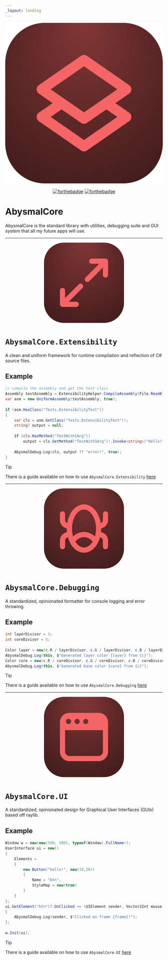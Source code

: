 ```yaml
---
_layout: landing
---
```


<div align="center">
  <img width="512" height="512" alt="AbysmalCore Icon" src="https://github.com/Dismalitie/AbysmalCore/blob/master/images/abysmalcore.png?raw=true" />

  [![forthebadge](https://forthebadge.com/images/badges/made-with-c-sharp.svg)](https://forthebadge.com)
  [![forthebadge](https://forthebadge.com/images/badges/open-source.svg)](https://forthebadge.com)
</div>

# AbysmalCore

AbysmalCore is the standard library with utilities, debugging suite and GUI system that all my future apps will use.

---

<div align="center">
  <img width="256" height="256" alt="AbysmalCore.Extensibility" src="https://github.com/Dismalitie/AbysmalCore/blob/master/images/extensibility.png?raw=true" />
</div>

# `AbysmalCore.Extensibility`

A clean and uniform framework for runtime compilation and reflection of C# source files.

## Example

```cs
// compile the assembly and get the test class
Assembly testAssembly = ExtensibilityHelper.CompileAssembly(File.ReadAllText(".\\ExtensibilityTest.cs"));
var asm = new UniformAssembly(testAssembly, true);

if (asm.HasClass("Tests.ExtensibilityTest"))
{
    var cls = asm.GetClass("Tests.ExtensibilityTest")!;
    string? output = null;

    if (cls.HasMethod("TestWith1Arg")) 
        output = cls.GetMethod("TestWith1Arg")!.Invoke<string>("Hello!");

    AbysmalDebug.Log(cls, output ?? "error!", true);
}
```

> [!TIP]
> There is a guide available on how to use `AbysmalCore.Extensibility` [here](https://dismalitie.github.io/AbysmalCore/articles/getting-started-extensibility.html)

---

<div align="center">
  <img width="256" height="256" alt="AbysmalCore.Debugging" src="https://github.com/Dismalitie/AbysmalCore/blob/master/images/debugging.png?raw=true" />
</div>

# `AbysmalCore.Debugging`

A standardized, opinionated formatter for console logging and error throwing.

## Example

```cs
int layerDivisor = 3;
int coreDivisor = 5;

Color layer = new(c.R / layerDivisor, c.G / layerDivisor, c.B / layerDivisor);
AbysmalDebug.Log(this, $"Generated layer color {layer} from {c}");
Color core = new(c.R / coreDivisor, c.G / coreDivisor, c.B / coreDivisor);
AbysmalDebug.Log(this, $"Generated base color {core} from {c}");
```

> [!TIP]
> There is a guide available on how to use `AbysmalCore.Debugging` [here](https://dismalitie.github.io/AbysmalCore/articles/getting-started-debugging.html)

---

<div align="center">
  <img width="256" height="256" alt="AbysmalCore.UI" src="https://github.com/Dismalitie/AbysmalCore/blob/master/images/ui.png?raw=true" />
</div>

# `AbysmalCore.UI`

A standardized, opinionated design for Graphical User Interfaces (GUIs) based off raylib.

## Example

```cs
Window w = new(new(500, 500), typeof(Window).FullName!);
UserInterface ui = new()
{
    Elements =
    {
        new Button("hello!", new(10,10))
        {
            Name = "btn",
            StyleMap = new(true)
        }
    }
};
ui.GetElement("btn")?.OnClicked += (UIElement sender, Vector2Int mouse, int frame) =>
{
    AbysmalDebug.Log(sender, $"Clicked on frame {frame}!");
};

w.Init(ui);
```

> [!TIP]
> There is a guide available on how to use `AbysmalCore.UI` [here](https://dismalitie.github.io/AbysmalCore/articles/getting-started-gui.html)